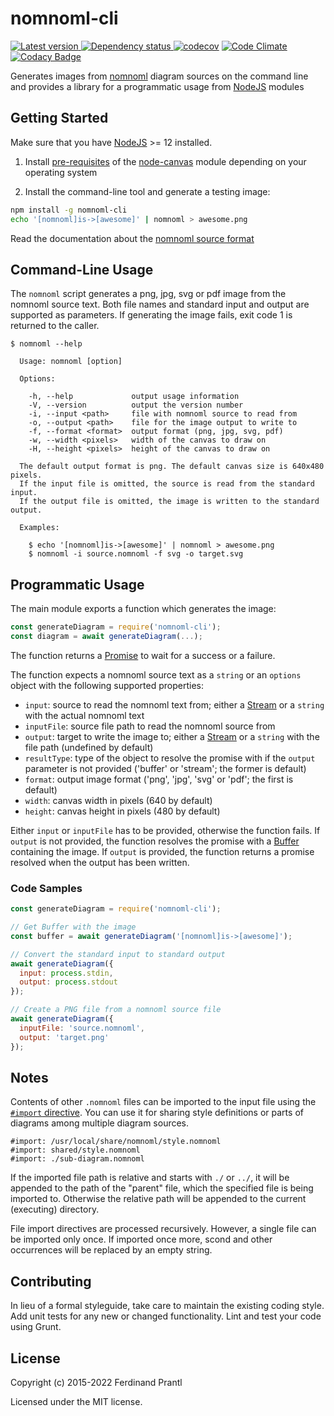# nomnoml-cli

[![Latest version](https://img.shields.io/npm/v/nomnoml-cli)
 ![Dependency status](https://img.shields.io/librariesio/release/npm/nomnoml-cli)
](https://www.npmjs.com/package/nomnoml-cli)
[![codecov](https://codecov.io/gh/prantlf/nomnoml-cli/branch/master/graph/badge.svg)](https://codecov.io/gh/prantlf/nomnoml-cli)
[![Code Climate](https://codeclimate.com/github/prantlf/nomnoml-cli/badges/gpa.svg)](https://codeclimate.com/github/prantlf/nomnoml-cli)
[![Codacy Badge](https://www.codacy.com/project/badge/f3896e8dfa5342b8add12d50390edfcd)](https://www.codacy.com/public/prantlf/nomnoml-cli)

Generates images from [nomnoml](http://www.nomnoml.com/) diagram sources
on the command line and provides a library for a programmatic usage from
[NodeJS] modules

## Getting Started

Make sure that you have [NodeJS] >= 12 installed.

1. Install [pre-requisites](https://github.com/Automattic/node-canvas/wiki/_pages)
   of the [node-canvas](https://github.com/Automattic/node-canvas) module depending
   on your operating system

2. Install the command-line tool and generate a testing image:

```bash
npm install -g nomnoml-cli
echo '[nomnoml]is->[awesome]' | nomnoml > awesome.png
```

Read the documentation about the [nomnoml source format](https://github.com/skanaar/nomnoml#example)

## Command-Line Usage

The `nomnoml` script generates a png, jpg, svg or pdf image from the nomnoml source text.
Both file names and standard input and output are supported as parameters.
If generating the image fails, exit code 1 is returned to the caller.

```text
$ nomnoml --help

  Usage: nomnoml [option]

  Options:

    -h, --help             output usage information
    -V, --version          output the version number
    -i, --input <path>     file with nomnoml source to read from
    -o, --output <path>    file for the image output to write to
    -f, --format <format>  output format (png, jpg, svg, pdf)
    -w, --width <pixels>   width of the canvas to draw on
    -H, --height <pixels>  height of the canvas to draw on

  The default output format is png. The default canvas size is 640x480 pixels.
  If the input file is omitted, the source is read from the standard input.
  If the output file is omitted, the image is written to the standard output.

  Examples:

    $ echo '[nomnoml]is->[awesome]' | nomnoml > awesome.png
    $ nomnoml -i source.nomnoml -f svg -o target.svg
```

## Programmatic Usage

The main module exports a function which generates the image:

```javascript
const generateDiagram = require('nomnoml-cli');
const diagram = await generateDiagram(...);
```

The function returns a [Promise] to wait for a success or a failure.

The function expects a nomnoml source text as a `string` or an `options`
object with the following supported properties:

* `input`: source to read the nomnoml text from; either a [Stream] or a
    `string` with the actual nomnoml text
* `inputFile`: source file path to read the nomnoml source from
* `output`: target to write the image to; either a [Stream] or a `string`
    with the file path (undefined by default)
* `resultType`: type of the object to resolve the promise with if the
    `output` parameter is not provided ('buffer' or 'stream'; the former
    is default)
* `format`: output image format ('png', 'jpg', 'svg' or 'pdf'; the first
    is default)
* `width`: canvas width in pixels (640 by default)
* `height`: canvas height in pixels (480 by default)

Either `input` or `inputFile` has to be provided, otherwise the function
fails.  If `output` is not provided, the function resolves the promise
with a [Buffer] containing the image.  If `output` is provided, the
function returns a promise resolved when the output has been written.

### Code Samples

```javascript
const generateDiagram = require('nomnoml-cli');

// Get Buffer with the image
const buffer = await generateDiagram('[nomnoml]is->[awesome]');

// Convert the standard input to standard output
await generateDiagram({
  input: process.stdin,
  output: process.stdout
});

// Create a PNG file from a nomnoml source file
await generateDiagram({
  inputFile: 'source.nomnoml',
  output: 'target.png'
});
```

## Notes

Contents of other `.nomnoml` files can be imported to the input file using
the [`#import` directive](https://github.com/skanaar/nomnoml#directives).
You can use it for sharing style definitions or parts of diagrams among
multiple diagram sources.

```text
#import: /usr/local/share/nomnoml/style.nomnoml
#import: shared/style.nomnoml
#import: ./sub-diagram.nomnoml
```

If the imported file path is relative and starts with `./` or `../`, it will
be appended to the path of the "parent" file, which the specified file is
being imported to. Otherwise the relative path will be appended to the
current (executing) directory.

File import directives are processed recursively. However, a single file can
be imported only once. If imported once more, scond and other occurrences
will be replaced by an empty string.

## Contributing

In lieu of a formal styleguide, take care to maintain the existing coding
style.  Add unit tests for any new or changed functionality. Lint and test
your code using Grunt.

## License

Copyright (c) 2015-2022 Ferdinand Prantl

Licensed under the MIT license.

[Buffer]: https://nodejs.org/api/buffer.html
[NodeJS]: http://nodejs.org/
[Stream]: https://nodejs.org/api/stream.html
[Promise]: https://developer.mozilla.org/en-US/docs/Web/JavaScript/Reference/Global_Objects/Promise
